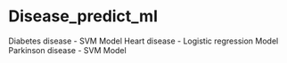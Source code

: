 # Disease_predict_ml

Diabetes disease  -  SVM Model
Heart disease     -  Logistic regression Model
Parkinson disease -  SVM Model


